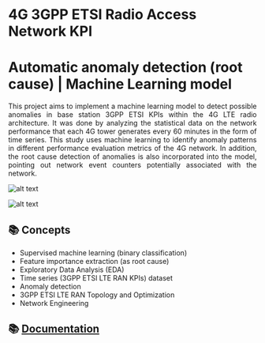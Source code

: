 
# 4G 3GPP ETSI Radio Access Network KPI

# Automatic anomaly detection (root cause) | Machine Learning model

<p align="justify">
This project aims to implement a machine learning model to detect possible anomalies in base station 3GPP ETSI KPIs within the 4G LTE radio architecture. It was done by analyzing the statistical data on the network performance that each 4G tower generates every 60 minutes in the form of time series. This study uses machine learning to identify anomaly patterns in different performance evaluation metrics of the 4G network. In addition, the root cause detection of anomalies is also incorporated into the model, pointing out network event counters potentially associated with the network.
</p>

![alt text](https://github.com/marlonffernandes/4G-3GPP-ETSI-machine-learning-anomaly-detection/blob/main/images/RRC%20KPI%20Anomaly.png)

![alt text](https://github.com/marlonffernandes/4G-3GPP-ETSI-machine-learning-anomaly-detection/blob/main/images/Feature%20Importance.png)

## 📚 Concepts
- Supervised machine learning (binary classification)
- Feature importance extraction (as root cause)
- Exploratory Data Analysis (EDA)
- Time series (3GPP ETSI LTE RAN KPIs) dataset
- Anomaly detection
- 3GPP ETSI LTE RAN Topology and Optimization
- Network Engineering

## 📚 [Documentation](https://github.com/marlonffernandes/4G-3GPP-ETSI-machine-learning-anomaly-detection/blob/main/documentation/3GPP-ETSI-4G-Anomaly-Detection-Machine-Learning.pdf)
